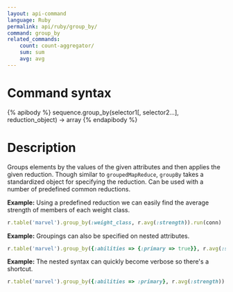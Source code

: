```yaml
---
layout: api-command
language: Ruby
permalink: api/ruby/group_by/
command: group_by
related_commands:
    count: count-aggregator/
    sum: sum
    avg: avg
---
```


# Command syntax #

{% apibody %}
sequence.group_by(selector1[, selector2...], reduction_object) &rarr; array
{% endapibody %}

# Description #

Groups elements by the values of the given attributes and then applies the given
reduction. Though similar to `groupedMapReduce`, `groupBy` takes a standardized object
for specifying the reduction. Can be used with a number of predefined common reductions.


__Example:__ Using a predefined reduction we can easily find the average strength of members of each weight class.

```rb
r.table('marvel').group_by(:weight_class, r.avg(:strength)).run(conn)
```


__Example:__ Groupings can also be specified on nested attributes.

```rb
r.table('marvel').group_by({:abilities => {:primary => true}}, r.avg(:strength)).run(conn)
```


__Example:__ The nested syntax can quickly become verbose so there's a shortcut.

```rb
r.table('marvel').group_by({:abilities => :primary}, r.avg(:strength)).run(conn)
```

